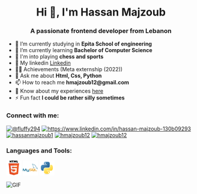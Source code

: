 </head>
<body>
  <div class="container">
    <div class="profile">
      <div class="profile-info">
        <h1 align="center">Hi 👋, I'm Hassan Majzoub</h1>
        <h3 align="center">A passionate frontend developer from Lebanon</h3>
        <ul>
          <li>🔭 I’m currently studying in <strong>Epita School of engineering</strong></li>
          <li>🌱 I’m currently learning <strong>Bachelor of Computer Science</strong></li>
          <li>👋 I'm into playing <strong>chess and sports</strong></li>
          <li>🤝 My linkedin <a href="https://www.linkedin.com/in/hassan-majzoub-130b09293">Linkedin</a></li>
          <li>👨‍💻 Achievements (Meta externship (2022))</li>
          <li>💬 Ask me about <strong>Html, Css, Python</strong></li>
          <li>📫 How to reach me <strong>hmajzoub12@gmail.com</strong></li>
          <li>📄 Know about my experiences <a href="https://drive.google.com/file/d/14z-vTxbAA1ggkpbKZH_mKO2Kwzpmal4h/view?usp=sharing">here</a></li>
          <li>⚡ Fun fact <strong>I could be rather silly sometimes</strong></li>
        </ul>
        <h3>Connect with me:</h3>
        <p>
          <a href="https://codepen.io/@fluffy294" target="_blank"><img src="https://raw.githubusercontent.com/rahuldkjain/github-profile-readme-generator/master/src/images/icons/Social/codepen.svg" alt="@fluffy294" height="30" width="40" /></a>
          <a href="https://linkedin.com/in/https://www.linkedin.com/in/hassan-majzoub-130b09293/" target="_blank"><img src="https://raw.githubusercontent.com/rahuldkjain/github-profile-readme-generator/master/src/images/icons/Social/linked-in-alt.svg" alt="https://www.linkedin.com/in/hassan-majzoub-130b09293" height="30" width="40" /></a>
          <a href="https://instagram.com/hassanmajzoub1" target="_blank"><img src="https://raw.githubusercontent.com/rahuldkjain/github-profile-readme-generator/master/src/images/icons/Social/instagram.svg" alt="hassanmajzoub1" height="30" width="40" /></a>
          <a href="https://www.codechef.com/users/hmajzoub12" target="_blank"><img src="https://cdn.jsdelivr.net/npm/simple-icons@3.1.0/icons/codechef.svg" alt="hmajzoub12" height="30" width="40" /></a>
          <a href="https://www.codedex.io/@hmajzoub1225278" target="_blank"><img src="https://avatars.githubusercontent.com/u/105237839?s=200&v=4.svg" alt="hmajzoub12" height="30" width="40" /></a>
        </p>
        <h3>Languages and Tools:</h3>
        <p>
          <a href="https://www.w3.org/html/" target="_blank" rel="noreferrer"><img src="https://raw.githubusercontent.com/devicons/devicon/master/icons/html5/html5-original-wordmark.svg" alt="html5" width="40" height="40"/></a>
          <a href="https://www.mysql.com/" target="_blank" rel="noreferrer"><img src="https://raw.githubusercontent.com/devicons/devicon/master/icons/mysql/mysql-original-wordmark.svg" alt="mysql" width="40" height="40"/></a>
          <a href="https://www.python.org" target="_blank" rel="noreferrer"><img src="https://raw.githubusercontent.com/devicons/devicon/master/icons/python/python-original.svg" alt="python" width="40" height="40"/></a>
        </p>
      </div>
      <div class="profile-image">
        <img src="https://gifdb.com/images/high/programming-coding-digital-marketing-b63zccx04i4luhh9.gif" alt="GIF">
      </div>
    </div>
  </div>
</body>
</html>
